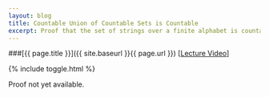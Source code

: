 ```yaml
---
layout: blog
title: Countable Union of Countable Sets is Countable
excerpt: Proof that the set of strings over a finite alphabet is countable.
---
```


###[{{ page.title }}]({{ site.baseurl }}{{ page.url }}) [[Lecture Video]()]

{% include toggle.html %}

Proof not yet available.